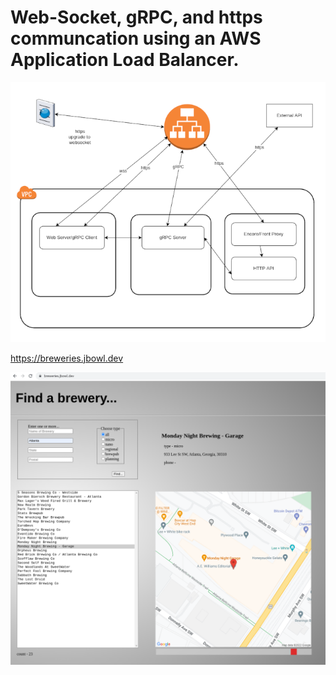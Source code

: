 # Web-Socket, gRPC, and https communcation using an AWS Application Load Balancer.

![GitHub Logo](/images/arch.png)


https://breweries.jbowl.dev

![GitHub Logo](/images/breweries.png)
